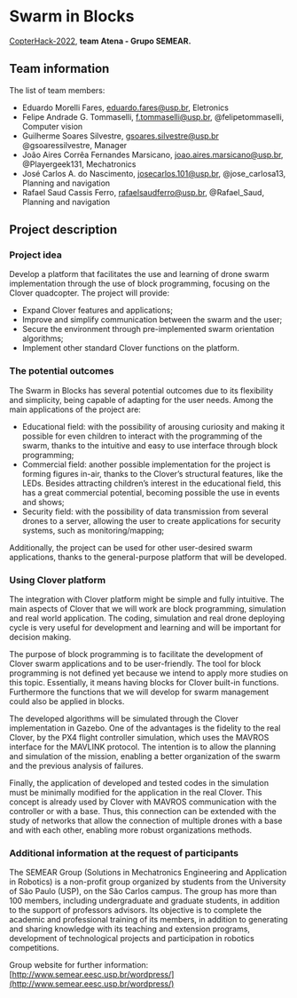 # Swarm in Blocks

[CopterHack-2022](https://www.notion.so/copterhack2022.md), **team** **Atena - Grupo SEMEAR.**

## Team information

The list of team members:

- Eduardo Morelli Fares, eduardo.fares@usp.br, Eletronics
- Felipe Andrade G. Tommaselli, f.tommaselli@usp.br, @felipetommaselli, Computer vision
- Guilherme Soares Silvestre, gsoares.silvestre@usp.br @gsoaressilvestre, Manager
- João Aires Corrêa Fernandes Marsicano, joao.aires.marsicano@usp.br, @Playergeek131, Mechatronics
- José Carlos A. do Nascimento, josecarlos.101@usp.br, @jose_carlosa13, Planning and navigation
- Rafael Saud Cassis Ferro, rafaelsaudferro@usp.br, @Rafael_Saud, Planning and navigation

## Project description

### Project idea

Develop a platform that facilitates the use and learning of drone swarm implementation through the use of block programming, focusing on the Clover quadcopter. The project will provide:

- Expand Clover features and applications;
- Improve and simplify communication between the swarm and the user;
- Secure the environment through pre-implemented swarm orientation algorithms;
- Implement other standard Clover functions on the platform.

### The potential outcomes

The Swarm in Blocks has several potential outcomes due to its flexibility and simplicity, being capable of adapting for the user needs. Among the main applications of the project are:

- Educational field: with the possibility of arousing curiosity and making it possible for even children to interact with the programming of the swarm, thanks to the intuitive and easy to use interface through block programming;
- Commercial field: another possible implementation for the project is forming figures in-air, thanks to the Clover’s structural features, like the LEDs. Besides attracting children’s interest in the educational field, this has a great commercial potential, becoming possible the use in events and shows;
- Security field: with the possibility of data transmission from several drones to a server, allowing the user to create applications for security systems, such as monitoring/mapping;

Additionally, the project can be used for other user-desired swarm applications, thanks to the general-purpose platform that will be developed.

### Using Clover platform

The integration with Clover platform might be simple and fully intuitive. The main aspects of Clover that we will work are block programming, simulation and real world application. The coding, simulation and real drone deploying cycle is very useful for development and learning and will be important for decision making. 

The purpose of block programming is to facilitate the development of Clover swarm applications and to be user-friendly. The tool for block programming is not defined yet because we intend to apply more studies on this topic. Essentially, it means having blocks for Clover built-in functions. Furthermore the functions that we will develop for swarm management could also be applied in blocks.

The developed algorithms will be simulated through the Clover implementation in Gazebo. One of the advantages is the fidelity to the real Clover, by the PX4 flight controller simulation, which uses the MAVROS interface for the MAVLINK protocol. The intention is to allow the planning and simulation of the mission, enabling a better organization of the swarm and the previous analysis of failures.

Finally, the application of developed and tested codes in the simulation must be minimally modified for the application in the real Clover. This concept is already used by Clover with MAVROS communication with the controller or with a base. Thus, this connection can be extended with the study of networks that allow the connection of multiple drones with a base and with each other, enabling more robust organizations methods.

### Additional information at the request of participants

The SEMEAR Group (Solutions in Mechatronics Engineering and Application in Robotics) is a non-profit group organized by students from the University of São Paulo (USP), on the São Carlos campus. The group has more than 100 members, including undergraduate and graduate students, in addition to the support of professors advisors. Its objective is to complete the academic and professional training of its members, in addition to generating and sharing knowledge with its teaching and extension programs, development of technological projects and participation in robotics competitions.

Group website for further information: [http://www.semear.eesc.usp.br/wordpress/](http://www.semear.eesc.usp.br/wordpress/)
